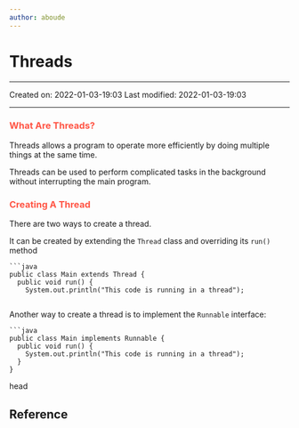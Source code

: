 ```yaml
---
author: aboude
---
```

# Threads
___

Created on: 2022-01-03-19:03
Last modified: 2022-01-03-19:03

___

### <span style="color: #ff5545;text-transform: capitalize;">What are threads?</span>
Threads allows a program to operate more efficiently by doing multiple things at the same time.

Threads can be used to perform complicated tasks in the background without interrupting the main program.

### <span style="color: #ff5545;text-transform: capitalize;">Creating a thread</span>
There are two ways to create a thread.

It can be created by extending the `Thread` class and overriding its `run()` method
```ad-example
```java
public class Main extends Thread {
  public void run() {
    System.out.println("This code is running in a thread");
  
```

Another way to create a thread is to implement the `Runnable` interface:
```ad-example
```java
public class Main implements Runnable {
  public void run() {
    System.out.println("This code is running in a thread");
  }
}
```

head
## Reference